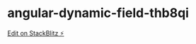 # angular-dynamic-field-thb8qi

[Edit on StackBlitz ⚡️](https://stackblitz.com/edit/angular-dynamic-field-thb8qi)